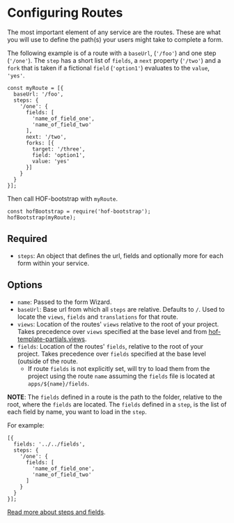 # Configuring Routes

The most important element of any service are the routes. These are what you will use to define the path(s) your users might take to complete a form.

The following example is of a route with a `baseUrl`, (`'/foo'`) and one step (`'/one'`). The `step` has a short list of `fields`, a `next` property (`'/two'`) and a `fork` that is taken if a fictional `field` (`'option1'`) evaluates to the `value`, `'yes'`.
```
const myRoute = [{
  baseUrl: '/foo',
  steps: {
    '/one': {
      fields: [
        'name_of_field_one',
        'name_of_field_two'
      ],
      next: '/two',
      forks: [{
        target: '/three',
        field: 'option1',
        value: 'yes'
      }]
    }
  }
}];
```
Then call HOF-bootstrap with `myRoute`.
```
const hofBootstrap = require('hof-bootstrap');
hofBootstrap(myRoute);
```


## Required
- `steps`: An object that defines the url, fields and optionally more for each form within your service.


## Options
- `name`: Passed to the form Wizard.
- `baseUrl`: Base url from which all `steps` are relative. Defaults to `/`. Used to locate the `views`, `fields` and `translations` for that route.
- `views`: Location of the routes' `views` relative to the root of your project. Takes precedence over `views` specified at the base level and from [hof-template-partials.views](https://github.com/UKHomeOfficeForms/hof-template-partials/tree/master/views).
- `fields`: Location of the routes' `fields`, relative to the root of your project. Takes precedence over `fields` specified at the base level (outside of the route.
  - If route `fields` is not explicitly set, will try to load them from the project using the route `name` assuming the `fields` file is located at `apps/${name}/fields`.

**NOTE**: The `fields` defined in a route is the path to the folder, relative to the root, where the `fields` are located.
The `fields` defined in a `step`, is the list of each field by name, you want to load in the `step`.

For example:
```
[{
  fields: '../../fields',
  steps: {
    '/one': {
      fields: [
        'name_of_field_one',
        'name_of_field_two'
      ]
    }
  }
}];
```

[Read more about steps and fields](https://github.com/UKHomeOfficeForms/HOF/blob/master/documentation/index.md).
